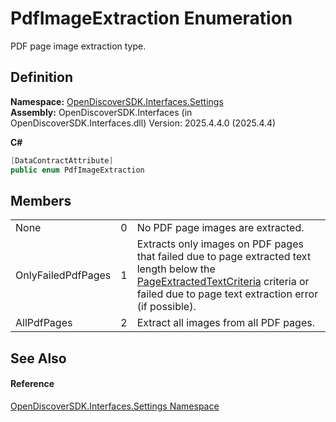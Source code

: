 # PdfImageExtraction Enumeration


PDF page image extraction type.



## Definition
**Namespace:** <a href="a1516a26-c3bc-5b32-80d1-92d32506d831">OpenDiscoverSDK.Interfaces.Settings</a>  
**Assembly:** OpenDiscoverSDK.Interfaces (in OpenDiscoverSDK.Interfaces.dll) Version: 2025.4.4.0 (2025.4.4)

**C#**
``` C#
[DataContractAttribute]
public enum PdfImageExtraction
```



## Members
<table>
<tr>
<td>None</td>
<td>0</td>
<td>No PDF page images are extracted.</td></tr>
<tr>
<td>OnlyFailedPdfPages</td>
<td>1</td>
<td>Extracts only images on PDF pages that failed due to page extracted text length below the <a href="b38280ef-11f7-aac9-3bc1-f0724146f27a">PageExtractedTextCriteria</a> criteria or failed due to page text extraction error (if possible).</td></tr>
<tr>
<td>AllPdfPages</td>
<td>2</td>
<td>Extract all images from all PDF pages.</td></tr>
</table>

## See Also


#### Reference
<a href="a1516a26-c3bc-5b32-80d1-92d32506d831">OpenDiscoverSDK.Interfaces.Settings Namespace</a>  
